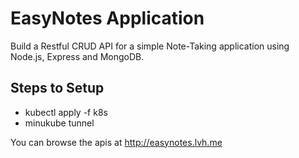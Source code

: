 # EasyNotes Application

Build a Restful CRUD API for a simple Note-Taking application using Node.js, Express and MongoDB.

## Steps to Setup

- kubectl apply -f k8s
- minukube tunnel

You can browse the apis at <http://easynotes.lvh.me>
